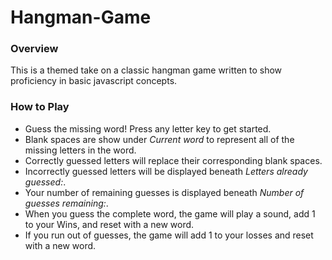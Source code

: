 # Hangman-Game

### Overview

This is a themed take on a classic hangman game written to show proficiency in basic javascript concepts.

### How to Play

- Guess the missing word! Press any letter key to get started.
- Blank spaces are show under _Current word_ to represent all of the missing letters in the word.
- Correctly guessed letters will replace their corresponding blank spaces.
- Incorrectly guessed letters will be displayed beneath _Letters already guessed:_.
- Your number of remaining guesses is displayed beneath _Number of guesses remaining:_.
- When you guess the complete word, the game will play a sound, add 1 to your Wins, and reset with a new word.
- If you run out of guesses, the game will add 1 to your losses and reset with a new word.

